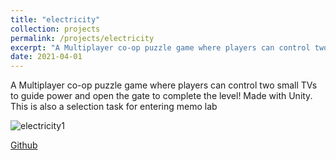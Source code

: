 ```yaml
---
title: "electricity"
collection: projects
permalink: /projects/electricity
excerpt: "A Multiplayer co-op puzzle game where players can control two small TVs to guide power and open the gate to complete the level! Made with Unity. This is also a selection task for entering memo lab" <br/><img src='/images/Electricity1.png'>"
date: 2021-04-01
---
```


A Multiplayer co-op puzzle game where players can control two small TVs to guide power and open the gate to complete the level! Made with Unity. This is also a selection task for entering memo lab


![electricity1](http://jinjinhe2001.github.io/images/Electricity1.png)

[Github](https://github.com/jinjinhe2001/memo-Unitytest)
